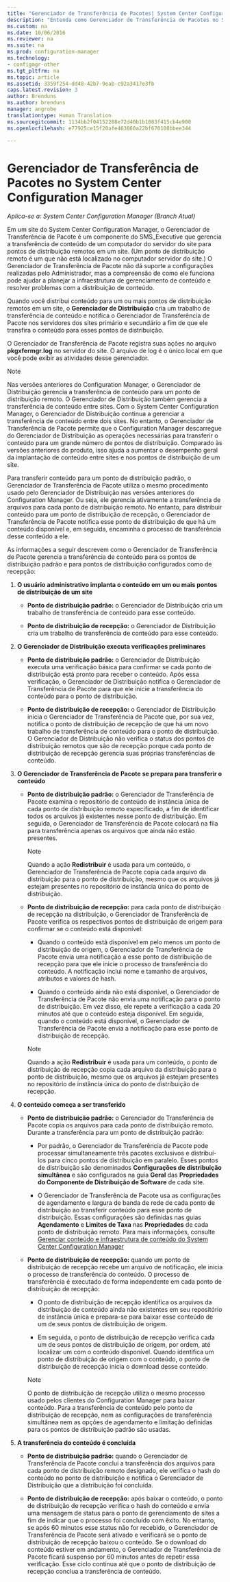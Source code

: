 ```yaml
---
title: "Gerenciador de Transferência de Pacotes| System Center Configuration Manager"
description: "Entenda como Gerenciador de Transferência de Pacotes no System Center Configuration Manager transfere o conteúdo de um servidor do site para pontos de distribuição."
ms.custom: na
ms.date: 10/06/2016
ms.reviewer: na
ms.suite: na
ms.prod: configuration-manager
ms.technology:
- configmgr-other
ms.tgt_pltfrm: na
ms.topic: article
ms.assetid: 3359f254-dd48-42b7-9eab-c92a3417e3fb
caps.latest.revision: 3
author: Brenduns
ms.author: brenduns
manager: angrobe
translationtype: Human Translation
ms.sourcegitcommit: 1134bb2f04152288e72d40b1b1083f415cb4e900
ms.openlocfilehash: e77925ce15f20afe463860a22bf670108bbee344

---
```

# <a name="package-transfer-manager-in-system-center-configuration-manager"></a>Gerenciador de Transferência de Pacotes no System Center Configuration Manager

*Aplica-se a: System Center Configuration Manager (Branch Atual)*

Em um site do System Center Configuration Manager, o Gerenciador de Transferência de Pacote é um componente do SMS_Executive que gerencia a transferência de conteúdo de um computador do servidor do site para pontos de distribuição remotos em um site. (Um ponto de distribuição remoto é um que não está localizado no computador servidor do site.) O Gerenciador de Transferência de Pacote não dá suporte a configurações realizadas pelo Administrador, mas a compreensão de como ele funciona pode ajudar a planejar a infraestrutura de gerenciamento de conteúdo e resolver problemas com a distribuição de conteúdo.


Quando você distribui conteúdo para um ou mais pontos de distribuição remotos em um site, o **Gerenciador de Distribuição** cria um trabalho de transferência de conteúdo e notifica o Gerenciador de Transferência de Pacote nos servidores dos sites primário e secundário a fim de que ele transfira o conteúdo para esses pontos de distribuição.

 O Gerenciador de Transferência de Pacote registra suas ações no arquivo **pkgxfermgr.log** no servidor do site. O arquivo de log é o único local em que você pode exibir as atividades desse gerenciador.  

> [!NOTE]  
>  Nas versões anteriores do Configuration Manager, o Gerenciador de Distribuição gerencia a transferência de conteúdo para um ponto de distribuição remoto. O Gerenciador de Distribuição também gerencia a transferência de conteúdo entre sites. Com o System Center Configuration Manager, o Gerenciador de Distribuição continua a gerenciar a transferência de conteúdo entre dois sites. No entanto, o Gerenciador de Transferência de Pacote permite que o Configuration Manager descarregue do Gerenciador de Distribuição as operações necessárias para transferir o conteúdo para um grande número de pontos de distribuição. Comparado às versões anteriores do produto, isso ajuda a aumentar o desempenho geral da implantação de conteúdo entre sites e nos pontos de distribuição de um site.  

 Para transferir conteúdo para um ponto de distribuição padrão, o Gerenciador de Transferência de Pacote utiliza o mesmo procedimento usado pelo Gerenciador de Distribuição nas versões anteriores do Configuration Manager. Ou seja, ele gerencia ativamente a transferência de arquivos para cada ponto de distribuição remoto. No entanto, para distribuir conteúdo para um ponto de distribuição de recepção, o Gerenciador de Transferência de Pacote notifica esse ponto de distribuição de que há um conteúdo disponível e, em seguida, encaminha o processo de transferência desse conteúdo a ele.  

As informações a seguir descrevem como o Gerenciador de Transferência de Pacote gerencia a transferência de conteúdo para os pontos de distribuição padrão e para pontos de distribuição configurados como de recepção:
1.  **O usuário administrativo implanta o conteúdo em um ou mais pontos de distribuição de um site**  

    -   **Ponto de distribuição padrão:** o Gerenciador de Distribuição cria um trabalho de transferência de conteúdo para esse conteúdo.  

    -   **Ponto de distribuição de recepção:** o Gerenciador de Distribuição cria um trabalho de transferência de conteúdo para esse conteúdo.  

2.  **O Gerenciador de Distribuição executa verificações preliminares**  

    -   **Ponto de distribuição padrão:** o Gerenciador de Distribuição executa uma verificação básica para confirmar se cada ponto de distribuição está pronto para receber o conteúdo. Após essa verificação, o Gerenciador de Distribuição notifica o Gerenciador de Transferência de Pacote para que ele inicie a transferência do conteúdo para o ponto de distribuição.  

    -   **Ponto de distribuição de recepção:** o Gerenciador de Distribuição inicia o Gerenciador de Transferência de Pacote que, por sua vez, notifica o ponto de distribuição de recepção de que há um novo trabalho de transferência de conteúdo para o ponto de distribuição. O Gerenciador de Distribuição não verifica o status dos pontos de distribuição remotos que são de recepção porque cada ponto de distribuição de recepção gerencia suas próprias transferências de conteúdo.  

3.  **O Gerenciador de Transferência de Pacote se prepara para transferir o conteúdo**  

    -   **Ponto de distribuição padrão:** o Gerenciador de Transferência de Pacote examina o repositório de conteúdo de instância única de cada ponto de distribuição remoto especificado, a fim de identificar todos os arquivos já existentes nesse ponto de distribuição. Em seguida, o Gerenciador de Transferência de Pacote colocará na fila para transferência apenas os arquivos que ainda não estão presentes.  

        > [!NOTE]  
        >  Quando a ação **Redistribuir** é usada para um conteúdo, o Gerenciador de Transferência de Pacote copia cada arquivo da distribuição para o ponto de distribuição, mesmo que os arquivos já estejam presentes no repositório de instância única do ponto de distribuição.  

    -   **Ponto de distribuição de recepção:** para cada ponto de distribuição de recepção na distribuição, o Gerenciador de Transferência de Pacote verifica os respectivos pontos de distribuição de origem para confirmar se o conteúdo está disponível:  

        -   Quando o conteúdo está disponível em pelo menos um ponto de distribuição de origem, o Gerenciador de Transferência de Pacote envia uma notificação a esse ponto de distribuição de recepção para que ele inicie o processo de transferência do conteúdo. A notificação inclui nome e tamanho de arquivos, atributos e valores de hash.  

        -   Quando o conteúdo ainda não está disponível, o Gerenciador de Transferência de Pacote não envia uma notificação para o ponto de distribuição. Em vez disso, ele repete a verificação a cada 20 minutos até que o conteúdo esteja disponível. Em seguida, quando o conteúdo está disponível, o Gerenciador de Transferência de Pacote envia a notificação para esse ponto de distribuição de recepção.  

        > [!NOTE]  
        >  Quando a ação **Redistribuir** é usada para um conteúdo, o ponto de distribuição de recepção copia cada arquivo da distribuição para o ponto de distribuição, mesmo que os arquivos já estejam presentes no repositório de instância única do ponto de distribuição de recepção.  

4.  **O conteúdo começa a ser transferido**  

    -   **Ponto de distribuição padrão:** o Gerenciador de Transferência de Pacote copia os arquivos para cada ponto de distribuição remoto. Durante a transferência para um ponto de distribuição padrão:  

        -   Por padrão, o Gerenciador de Transferência de Pacote pode processar simultaneamente três pacotes exclusivos e distribuí-los para cinco pontos de distribuição em paralelo. Esses pontos de distribuição são denominados **Configurações de distribuição simultânea** e são configurados na guia **Geral** das **Propriedades do Componente de Distribuição de Software** de cada site.  

        -   O Gerenciador de Transferência de Pacote usa as configurações de agendamento e largura de banda de rede de cada ponto de distribuição ao transferir conteúdo para esse ponto de distribuição. Essas configurações são definidas nas guias **Agendamento** e **Limites de Taxa** nas **Propriedades** de cada ponto de distribuição remoto. Para mais informações, consulte [Gerenciar conteúdo e infraestrutura de conteúdo do System Center Configuration Manager](../../../core/servers/deploy/configure/manage-content-and-content-infrastructure.md)  

    -   **Ponto de distribuição de recepção:** quando um ponto de distribuição de recepção recebe um arquivo de notificação, ele inicia o processo de transferência do conteúdo. O processo de transferência é executado de forma independente em cada ponto de distribuição de recepção:  

        -   O ponto de distribuição de recepção identifica os arquivos da distribuição de conteúdo ainda não existentes em seu repositório de instância única e prepara-se para baixar esse conteúdo de um de seus pontos de distribuição de origem.  

        -   Em seguida, o ponto de distribuição de recepção verifica cada um de seus pontos de distribuição de origem, por ordem, até localizar um com o conteúdo disponível. Quando identifica um ponto de distribuição de origem com o conteúdo, o ponto de distribuição de recepção inicia o download desse conteúdo.  

        > [!NOTE]  
        >  O ponto de distribuição de recepção utiliza o mesmo processo usado pelos clientes do Configuration Manager para baixar conteúdo. Para a transferência de conteúdo pelo ponto de distribuição de recepção, nem as configurações de transferência simultânea nem as opções de agendamento e limitação definidas para os pontos de distribuição padrão são usadas.  

5.  **A transferência do conteúdo é concluída**  

    -   **Ponto de distribuição padrão:** quando o Gerenciador de Transferência de Pacote conclui a transferência dos arquivos para cada ponto de distribuição remoto designado, ele verifica o hash do conteúdo no ponto de distribuição e notifica o Gerenciador de Distribuição que a distribuição foi concluída.  

    -   **Ponto de distribuição de recepção:** após baixar o conteúdo, o ponto de distribuição de recepção verifica o hash do conteúdo e envia uma mensagem de status para o ponto de gerenciamento de sites a fim de indicar que o processo foi concluído com êxito. No entanto, se após 60 minutos esse status não for recebido, o Gerenciador de Transferência de Pacote será ativado e verificará se o ponto de distribuição de recepção baixou o conteúdo. Se o download do conteúdo estiver em andamento, o Gerenciador de Transferência de Pacote ficará suspenso por 60 minutos antes de repetir essa verificação. Esse ciclo continua até que o ponto de distribuição de recepção conclua a transferência de conteúdo.  



<!--HONumber=Nov16_HO1-->


